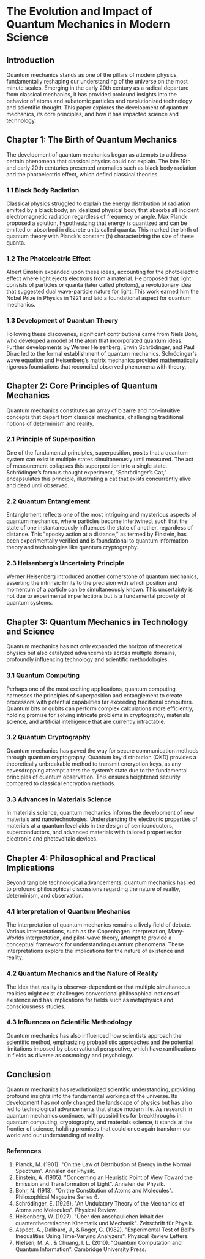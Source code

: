 # The Evolution and Impact of Quantum Mechanics in Modern Science

## Introduction

Quantum mechanics stands as one of the pillars of modern physics, fundamentally reshaping our understanding of the universe on the most minute scales. Emerging in the early 20th century as a radical departure from classical mechanics, it has provided profound insights into the behavior of atoms and subatomic particles and revolutionized technology and scientific thought. This paper explores the development of quantum mechanics, its core principles, and how it has impacted science and technology.

## Chapter 1: The Birth of Quantum Mechanics

The development of quantum mechanics began as attempts to address certain phenomena that classical physics could not explain. The late 19th and early 20th centuries presented anomalies such as black body radiation and the photoelectric effect, which defied classical theories.

### 1.1 Black Body Radiation

Classical physics struggled to explain the energy distribution of radiation emitted by a black body, an idealized physical body that absorbs all incident electromagnetic radiation regardless of frequency or angle. Max Planck proposed a solution, hypothesizing that energy is quantized and can be emitted or absorbed in discrete units called quanta. This marked the birth of quantum theory with Planck’s constant (h) characterizing the size of these quanta.

### 1.2 The Photoelectric Effect

Albert Einstein expanded upon these ideas, accounting for the photoelectric effect where light ejects electrons from a material. He proposed that light consists of particles or quanta (later called photons), a revolutionary idea that suggested dual wave-particle nature for light. This work earned him the Nobel Prize in Physics in 1921 and laid a foundational aspect for quantum mechanics.

### 1.3 Development of Quantum Theory

Following these discoveries, significant contributions came from Niels Bohr, who developed a model of the atom that incorporated quantum ideas. Further developments by Werner Heisenberg, Erwin Schrödinger, and Paul Dirac led to the formal establishment of quantum mechanics. Schrödinger's wave equation and Heisenberg’s matrix mechanics provided mathematically rigorous foundations that reconciled observed phenomena with theory.

## Chapter 2: Core Principles of Quantum Mechanics

Quantum mechanics constitutes an array of bizarre and non-intuitive concepts that depart from classical mechanics, challenging traditional notions of determinism and reality.

### 2.1 Principle of Superposition

One of the fundamental principles, superposition, posits that a quantum system can exist in multiple states simultaneously until measured. The act of measurement collapses this superposition into a single state. Schrödinger’s famous thought experiment, “Schrödinger’s Cat,” encapsulates this principle, illustrating a cat that exists concurrently alive and dead until observed.

### 2.2 Quantum Entanglement

Entanglement reflects one of the most intriguing and mysterious aspects of quantum mechanics, where particles become intertwined, such that the state of one instantaneously influences the state of another, regardless of distance. This "spooky action at a distance," as termed by Einstein, has been experimentally verified and is foundational to quantum information theory and technologies like quantum cryptography.

### 2.3 Heisenberg’s Uncertainty Principle

Werner Heisenberg introduced another cornerstone of quantum mechanics, asserting the intrinsic limits to the precision with which position and momentum of a particle can be simultaneously known. This uncertainty is not due to experimental imperfections but is a fundamental property of quantum systems.

## Chapter 3: Quantum Mechanics in Technology and Science

Quantum mechanics has not only expanded the horizon of theoretical physics but also catalyzed advancements across multiple domains, profoundly influencing technology and scientific methodologies.

### 3.1 Quantum Computing

Perhaps one of the most exciting applications, quantum computing harnesses the principles of superposition and entanglement to create processors with potential capabilities far exceeding traditional computers. Quantum bits or qubits can perform complex calculations more efficiently, holding promise for solving intricate problems in cryptography, materials science, and artificial intelligence that are currently intractable.

### 3.2 Quantum Cryptography

Quantum mechanics has paved the way for secure communication methods through quantum cryptography. Quantum key distribution (QKD) provides a theoretically unbreakable method to transmit encryption keys, as any eavesdropping attempt alters the system’s state due to the fundamental principles of quantum observation. This ensures heightened security compared to classical encryption methods.

### 3.3 Advances in Materials Science

In materials science, quantum mechanics informs the development of new materials and nanotechnologies. Understanding the electronic properties of materials at a quantum level aids in the design of semiconductors, superconductors, and advanced materials with tailored properties for electronic and photovoltaic devices.

## Chapter 4: Philosophical and Practical Implications

Beyond tangible technological advancements, quantum mechanics has led to profound philosophical discussions regarding the nature of reality, determinism, and observation.

### 4.1 Interpretation of Quantum Mechanics

The interpretation of quantum mechanics remains a lively field of debate. Various interpretations, such as the Copenhagen interpretation, Many-Worlds interpretation, and pilot-wave theory, attempt to provide a conceptual framework for understanding quantum phenomena. These interpretations explore the implications for the nature of existence and reality.

### 4.2 Quantum Mechanics and the Nature of Reality

The idea that reality is observer-dependent or that multiple simultaneous realities might exist challenges conventional philosophical notions of existence and has implications for fields such as metaphysics and consciousness studies.

### 4.3 Influences on Scientific Methodology

Quantum mechanics has also influenced how scientists approach the scientific method, emphasizing probabilistic approaches and the potential limitations imposed by observational perspective, which have ramifications in fields as diverse as cosmology and psychology.

## Conclusion

Quantum mechanics has revolutionized scientific understanding, providing profound insights into the fundamental workings of the universe. Its development has not only changed the landscape of physics but has also led to technological advancements that shape modern life. As research in quantum mechanics continues, with possibilities for breakthroughs in quantum computing, cryptography, and materials science, it stands at the frontier of science, holding promises that could once again transform our world and our understanding of reality. 

### References

1. Planck, M. (1901). "On the Law of Distribution of Energy in the Normal Spectrum". Annalen der Physik.
2. Einstein, A. (1905). "Concerning an Heuristic Point of View Toward the Emission and Transformation of Light". Annalen der Physik.
3. Bohr, N. (1913). "On the Constitution of Atoms and Molecules". Philosophical Magazine Series 6.
4. Schrödinger, E. (1926). "An Undulatory Theory of the Mechanics of Atoms and Molecules". Physical Review.
5. Heisenberg, W. (1927). "Über den anschaulichen Inhalt der quantentheoretischen Kinematik und Mechanik". Zeitschrift für Physik.
6. Aspect, A., Dalibard, J., & Roger, G. (1982). "Experimental Test of Bell's Inequalities Using Time-Varying Analyzers". Physical Review Letters.
7. Nielsen, M. A., & Chuang, I. L. (2010). "Quantum Computation and Quantum Information". Cambridge University Press.
